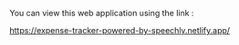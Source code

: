 You can view this web application using the link :

https://expense-tracker-powered-by-speechly.netlify.app/
